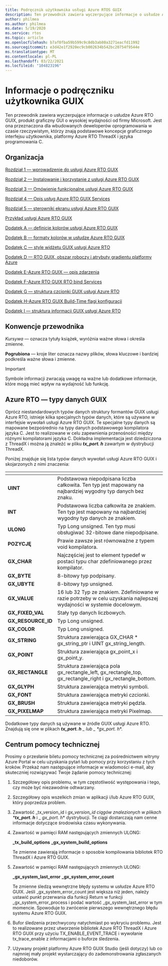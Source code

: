 ```yaml
---
title: Podręcznik użytkownika usługi Azure RTOS GUIX
description: Ten przewodnik zawiera wyczerpujące informacje o usłudze Azure RTO GUIX, produkt graficzny GUI o wysokiej wydajności od firmy Microsoft.
author: philmea
ms.author: philmea
ms.date: 5/19/2020
ms.service: rtos
ms.topic: article
ms.openlocfilehash: b7af0fba59b599c9c8db3ab80a3271eacfd11992
ms.sourcegitcommit: e3d42e1f2920ec9cb002634b542bc20754f9544e
ms.translationtype: MT
ms.contentlocale: pl-PL
ms.lasthandoff: 03/22/2021
ms.locfileid: "104823196"
---
```

# <a name="about-guix-user-guide"></a>Informacje o podręczniku użytkownika GUIX

Ten przewodnik zawiera wyczerpujące informacje o usłudze Azure RTO GUIX, produkt graficzny GUI o wysokiej wydajności od firmy Microsoft. Jest ona przeznaczona dla wbudowanych deweloperów oprogramowania w czasie rzeczywistym, którzy znają podstawowe koncepcje graficznego interfejsu użytkownika, platformy Azure RTO ThreadX i języka programowania C.

## <a name="organization"></a>Organizacja

[Rozdział 1 — wprowadzenie do usługi Azure RTO GUIX](chapter-1.md)

[Rozdział 2 — Instalowanie i korzystanie z usługi Azure RTO GUIX](chapter-2.md)

[Rozdział 3 — Omówienie funkcjonalne usługi Azure RTO GUIX](chapter-3.md)

[Rozdział 4 — Opis usług Azure RTO GUIX Services](chapter-4.md)

[Rozdział 5 — sterowniki ekranu usługi Azure RTO GUIX](chapter-5.md)  

[Przykład usługi Azure RTO GUIX](guix-example.md)

[Dodatek A — definicje kolorów usługi Azure RTO GUIX](appendix-a.md)

[Dodatek B — formaty kolorów w usłudze Azure RTO GUIX](appendix-b.md)

[Dodatek C — style widżetu GUIX usługi Azure RTO](appendix-c.md)

[Dodatek D — RTO GUIX, obszar roboczy i atrybuty gradientu platformy Azure](appendix-d.md)

[Dodatek E-Azure RTO GUIX — opis zdarzenia](appendix-e.md)

[Dodatek F-Azure RTO GUIX RTO bind Services](appendix-f.md)

[Dodatek G — struktura czcionki GUIX usługi Azure RTO](appendix-g.md)

[Dodatek H-Azure RTO GUIX Build-Time flagi konfiguracji](appendix-h.md)

[Dodatek I — struktura informacji GUIX usługi Azure RTO](appendix-i.md)

## <a name="guide-conventions"></a>Konwencje przewodnika

*Kursywa* — oznacza tytuły książek, wyróżnia ważne słowa i określa zmienne.

**Pogrubiona** — kroje liter oznacza nazwy plików, słowa kluczowe i bardziej podkreśla ważne słowa i zmienne.

> [!IMPORTANT]
> Symbole informacji zwracają uwagę na ważne lub dodatkowe informacje, które mogą mieć wpływ na wydajność lub funkcję.

## <a name="azure-rtos-guix-data-types"></a>Azure RTO — typy danych GUIX

Oprócz niestandardowych typów danych struktury formantów GUIX usługi Azure RTO, istnieje kilka specjalnych typów danych, które są używane w interfejsie wywołań usługi Azure RTO GUIX. Te specjalne typy danych są mapowane bezpośrednio na typy danych podstawowego kompilatora języka C. Jest to realizowane w celu zapewnienia przenośności między różnymi kompilatorami języka C. Dokładna implementacja jest dziedziczona z ThreadX i można ją znaleźć w pliku ***tx_port. h*** zawartym w dystrybucji ThreadX.

Poniżej znajduje się lista typów danych wywołań usługi Azure RTO GUIX i skojarzonych z nimi znaczenia:

| <!-- --> | <!-- --> |
| --------------------- | --------------------------------------------------------------------------------------------------------------------- |
| **UINT**             | Podstawowa niepodpisana liczba całkowita. Ten typ jest mapowany na najbardziej wygodny typ danych bez znaku.                                |
| **INT**              | Podstawowa liczba całkowita ze znakiem. Ten typ jest mapowany na najbardziej wygodny typ danych ze znakiem.                                    |
| **ULONG**            | Typ Long unsigned. Ten typ musi obsługiwać 32-bitowe dane niepodpisane.                                                      |
| **POZYCJĘ**             | Prawie zawsze jest równoważne z typem void kompilatora.                                                                 |
| **GX_CHAR**         | Najczęściej jest to element typedef w postaci typu char zdefiniowanego przez kompilator.                                                               |
| **GX_BYTE**          | 8-bitowy typ podpisany.                                                                                                    |
| **GX_UBYTE**         | 8-bitowy typ unsigned.                                                                                                  |
| **GX_VALUE**        | 16 lub 32 Typ ze znakiem. Zdefiniowane w razie potrzeby w celu uzyskania najlepszej wydajności w systemie docelowym.                                |
| **GX_FIXED_VAL**   | Stały typ danych liczbowych.                                                                                        |
| **GX_RESOURCE_ID** | Typ Long unsigned.                                                                                                   |
| **GX_COLOR**        | Typ Long unsigned.                                                                                                   |
| **GX_STRING**       | Struktura zawierająca GX_CHAR \* gx_string_ptr i UINT gx_string_length.                                          |
| **GX_POINT**        | Struktura zawierająca gx_point_x i gx_point_y.                                                                   |
| **GX_RECTANGLE**    | Struktura zawierająca pola gx_rectangle_left, gx_rectangle_top, gx_rectangle_right i gx_rectangle_bottom. |
| **GX_GLYPH**        | Struktura zawierająca metryki symboli.                                                                                   |
| **GX_FONT**         | Struktura zawierająca metryki czcionki.                                                                                    |
| **GX_BRUSH**        | Struktura zawierająca metryki pędzla.                                                                               |
**GX_PIXELMAP**       | Struktura zawierająca metryki Pixelmap.

Dodatkowe typy danych są używane w źródle GUIX usługi Azure RTO. Znajdują się one w plikach ***tx_port. h** _ lub _ *_gx_port. h_**.

## <a name="customer-support-center"></a>Centrum pomocy technicznej

Prosimy o przesłanie biletu pomocy technicznej za pośrednictwem witryny Azure Portal w celu uzyskania pytań lub pomocy przy korzystaniu z tych kroków. Przekaż nam następujące informacje w wiadomości e-mail, aby skuteczniej rozwiązywać Twoje żądanie pomocy technicznej:

1. Szczegółowy opis problemu, w tym częstotliwość występowania i tego, czy może być niezawodnie odtwarzany.

2. Szczegółowy opis wszelkich zmian w aplikacji i/lub Azure RTO GUIX, który poprzedza problem.

3. Zawartość _tx_version_id i _gx_version_id ciągów znalezionych w plikach ***tx_port. h**_ i _ *_gx_port. h_** dystrybucji. Te ciągi dostarczają nam cenne informacje dotyczące środowiska czasu wykonywania.

4. Zawartość w pamięci RAM następujących zmiennych ULONG:

    **_tx_build_options** **_gx_system_build_options**

    Te zmienne zawierają informacje o sposobie kompilowania bibliotek RTO ThreadX i Azure RTO GUIX.

5. Zawartość w pamięci RAM następujących zmiennych ULONG:

    **_gx_system_last_error** **_gx_system_error_count**

    Te zmienne śledzą wewnętrzne błędy systemu w usłudze Azure RTO GUIX. Jeśli _gx_system_error_count jest większa niż jeden, należy ustawić punkt przerwania dla funkcji Return w funkcji _gx_system_error_process i podać wartość _gx_system_last_error w tym momencie. Spowoduje to zwrócenie pierwszego wewnętrznego błędu systemu Azure RTO GUIX.

6. Bufor śledzenia przechwycony natychmiast po wykryciu problemu. Jest to realizowane przez utworzenie bibliotek Azure RTO ThreadX i Azure RTO GUIX przy użyciu TX_ENABLE_EVENT_TRACE i wywołanie tx_trace_enable z informacjami o buforze śledzenia.

7. Używany projekt platformy Azure RTO GUIX Studio (jeśli dotyczy) lub co najmniej mały projekt wystarczający do zademonstrowania zgłaszanych niedoborów.
